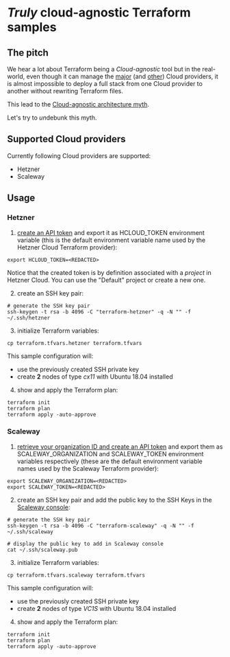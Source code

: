 # _Truly_ cloud-agnostic Terraform samples

## The pitch

We hear a lot about Terraform being a *Cloud-agnostic* tool but in the real-world, even though it can manage the [major](https://www.terraform.io/docs/providers/type/major-index.html) (and [other](https://www.terraform.io/docs/providers/type/cloud-index.html)) Cloud providers, it is almost impossible to deploy a full stack from one Cloud provider to another without rewriting Terraform files.

This lead to the [Cloud-agnostic architecture myth](https://hackernoon.com/cloud-agnostic-architecture-is-a-myth-53eac80be85d).

Let's try to *un*debunk this myth.

## Supported Cloud providers

Currently following Cloud providers are supported:

* Hetzner
* Scaleway

## Usage

### Hetzner

1. [create an API token](https://docs.hetzner.cloud/#overview-getting-started) and export it as HCLOUD_TOKEN environment variable (this is the default environment variable name used by the Hetzner Cloud Terraform provider):

```
export HCLOUD_TOKEN=<REDACTED>
```

Notice that the created token is by definition associated with a *project* in Hetzner Cloud. You can use the "Default" project or create a new one.

2. create an SSH key pair:

```
# generate the SSH key pair
ssh-keygen -t rsa -b 4096 -C "terraform-hetzner" -q -N "" -f ~/.ssh/hetzner
```

3. initialize Terraform variables:

```
cp terraform.tfvars.hetzner terraform.tfvars
```

This sample configuration will:
* use the previously created SSH private key
* create **2** nodes of type *cx11* with Ubuntu 18.04 installed

4. show and apply the Terraform plan:

```
terraform init
terraform plan
terraform apply -auto-approve
```

### Scaleway

1. [retrieve your organization ID and create an API token](https://console.scaleway.com/account/credentials) and export them as SCALEWAY_ORGANIZATION and SCALEWAY_TOKEN environment variables respectively (these are the default environment variable names used by the Scaleway Terraform provider):

```
export SCALEWAY_ORGANIZATION=<REDACTED>
export SCALEWAY_TOKEN=<REDACTED>
```

2. create an SSH key pair and add the public key to the SSH Keys in the [Scaleway console](https://console.scaleway.com/account/credentials):

```
# generate the SSH key pair
ssh-keygen -t rsa -b 4096 -C "terraform-scaleway" -q -N "" -f ~/.ssh/scaleway

# display the public key to add in Scaleway console
cat ~/.ssh/scaleway.pub
```

3. initialize Terraform variables:

```
cp terraform.tfvars.scaleway terraform.tfvars
```

This sample configuration will:
* use the previously created SSH private key
* create **2** nodes of type *VC1S* with Ubuntu 18.04 installed

4. show and apply the Terraform plan:

```
terraform init
terraform plan
terraform apply -auto-approve
```